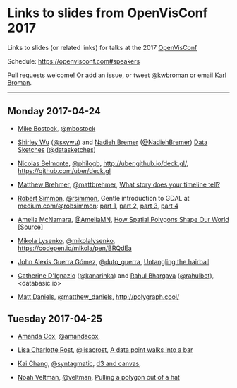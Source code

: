 # Links to slides from OpenVisConf 2017

Links to slides (or related links) for talks at the 2017
[OpenVisConf](https://openvisconf.com)

Schedule: <https://openvisconf.com#speakers>

Pull requests welcome! Or add an issue, or tweet
[@kwbroman](https://twitter.com/kwbroman) or email
[Karl Broman](http://kbroman.org).

---

## Monday 2017-04-24

- [Mike Bostock](https://bost.ocks.org/mike/), [@mbostock](https://twitter.com/mbostock)

- [Shirley Wu](http://sxywu.com/) ([@sxywu](https://twitter.com/sxywu)) and
  [Nadieh Bremer](https://www.visualcinnamon.com/) ([@NadiehBremer](https://twitter.com/NadiehBremer))
  [Data Sketches](http://www.datasketch.es/) ([@datasketches](https://twitter.com/datasketches))

- [Nicolas Belmonte](http://philogb.github.io/), [@philogb](https://twitter.com/philogb),
  <http://uber.github.io/deck.gl/>, <https://github.com/uber/deck.gl>

- [Matthew Brehmer](http://mattbrehmer.github.io/), [@mattbrehmer](https://twitter.com/mattbrehmer),
  [What story does your timeline tell?](http://mattbrehmer.github.io/pubs/ovc2017.pdf)

- [Robert Simmon](https://earthobservatory.nasa.gov/blogs/elegantfigures/), [@rsimmon](https://twitter.com/rsimmon),
  Gentle introduction to GDAL at
  [medium.com/@robsimmon](https://medium.com/@robsimmon):
  [part 1](https://medium.com/planet-stories/a-gentle-introduction-to-gdal-part-1-a3253eb96082),
  [part 2](https://medium.com/planet-stories/a-gentle-introduction-to-gdal-part-2-map-projections-gdalwarp-e05173bd710a),
  [part 3](https://medium.com/@robsimmon/a-gentle-introduction-to-gdal-part-3-geodesy-local-map-projections-794c6ff675ca),
  [part 4](https://medium.com/@robsimmon/a-gentle-introduction-to-gdal-part-4-working-with-satellite-data-d3835b5e2971)

- [Amelia McNamara](http://www.science.smith.edu/~amcnamara/), [@AmeliaMN](https://twitter.com/AmeliaMN),
  [How Spatial Polygons Shape Our World](https://github.com/AmeliaMN/SpatialPolygons/raw/master/SpatialAgg.pdf)
  \[[Source](https://github.com/AmeliaMN/SpatialPolygons)\]

- [Mikola Lysenko](https://github.com/mikolalysenko), [@mikolalysenko](https://twitter.com/mikolalysenko),
  <https://codepen.io/mikola/pen/BRQdEa>

- [John Alexis Guerra Gómez](http://johnguerra.co/), [@duto_guerra](https://twitter.com/duto_guerra),
  [Untangling the hairball](http://johnguerra.co/slides/untanglingTheHairball/#/)

- [Catherine D'Ignazio](http://www.kanarinka.com/) ([@kanarinka](twitter.com/kanarinka)) and
  [Rahul Bhargava](http://rahulbotics.com/) ([@rahulbot](https://twitter.com/rahulbot)),
  <databasic.io>

- [Matt Daniels](https://pudding.cool/), [@matthew_daniels](https://twitter.com/matthew_daniels),
  <http://polygraph.cool/>

## Tuesday 2017-04-25

- [Amanda Cox](http://amandacox.tumblr.com/), [@amandacox](https://twitter.com/amandacox),

- [Lisa Charlotte Rost](http://lisacharlotterost.de/), [@lisacrost](https://twitter.com/lisacrost),
  [A data point walks into a bar](https://github.com/lisacharlotterost/talk-slides/raw/master/1612_ADatpointWalksIntoABar.pdf)

- [Kai Chang](http://bl.ocks.org/syntagmatic), [@syntagmatic](https://twitter.com/syntagmatic),
  [d3 and canvas](https://bl.ocks.org/syntagmatic/raw/c157cd20973d7f92e913fac28cfa8a56/#1),

- [Noah Veltman](http://noahveltman.com), [@veltman](https://twitter.com/veltman),
  [Pulling a polygon out of a hat](https://github.com/veltman/openvis)
